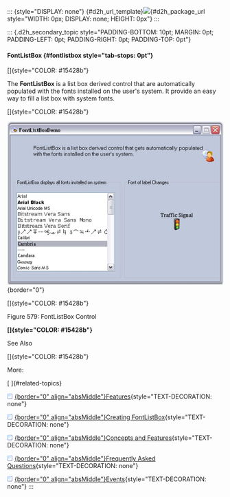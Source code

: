 ::: {style="DISPLAY: none"}
[](ms-xhelp:///?Id=d2h_url_template){#d2h_url_template}![](!package_url!){#d2h_package_url style="WIDTH: 0px; DISPLAY: none; HEIGHT: 0px"}
:::

::: {.d2h_secondary_topic style="PADDING-BOTTOM: 10pt; MARGIN: 0pt; PADDING-LEFT: 0pt; PADDING-RIGHT: 0pt; PADDING-TOP: 0pt"}
#### FontListBox {#fontlistbox style="tab-stops: 0pt"}

[]{style="COLOR: #15428b"} 

The **FontListBox** is a list box derived control that are automatically populated with the fonts installed on the user\'s system. It provide an easy way to fill a list box with system fonts.

[]{style="COLOR: #15428b"} 

![](ImagesExt/image76_572.jpg){border="0"}

[]{style="COLOR: #15428b"} 

Figure 579: FontListBox Control

**[]{style="COLOR: #15428b"}** 

See Also

[]{style="COLOR: #15428b"} 

More:

[ ]{#related-topics}

[![](button.gif){border="0" align="absMiddle"}Features](ms-xhelp:///?Id=b0b0e4d9-84de-416b-bedd-c0ec03b75a83){style="TEXT-DECORATION: none"}

[![](button.gif){border="0" align="absMiddle"}Creating FontListBox](ms-xhelp:///?Id=d5b9ddb5-f0dc-4706-a14d-14d842091cc8){style="TEXT-DECORATION: none"}

[![](button.gif){border="0" align="absMiddle"}Concepts and Features](ms-xhelp:///?Id=dbe86220-4e93-4844-ad20-734f9c2f5b9e){style="TEXT-DECORATION: none"}

[![](button.gif){border="0" align="absMiddle"}Frequently Asked Questions](ms-xhelp:///?Id=de176fe0-20e1-46ad-81ff-d5d2c6561915){style="TEXT-DECORATION: none"}

[![](button.gif){border="0" align="absMiddle"}Events](ms-xhelp:///?Id=bcbd17b9-8cbb-4210-9f14-5d26b8e265d0){style="TEXT-DECORATION: none"}
:::
